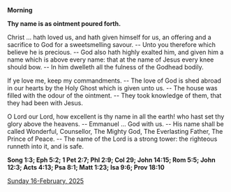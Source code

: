 **Morning**

**Thy name is as ointment poured forth.**
 
Christ ... hath loved us, and hath given himself for us, an offering and a sacrifice to God for a sweetsmelling savour. -- Unto you therefore which believe he is precious. -- God also hath highly exalted him, and given him a name which is above every name: that at the name of Jesus every knee should bow. -- In him dwelleth all the fulness of the Godhead bodily.
 
If ye love me, keep my commandments. -- The love of God is shed abroad in our hearts by the Holy Ghost which is given unto us. -- The house was filled with the odour of the ointment. -- They took knowledge of them, that they had been with Jesus.
 
O Lord our Lord, how excellent is thy name in all the earth! who hast set thy glory above the heavens. -- Emmanuel ... God with us. -- His name shall be called Wonderful, Counsellor, The Mighty God, The Everlasting Father, The Prince of Peace. -- The name of the Lord is a strong tower: the righteous runneth into it, and is safe.  

**Song 1:3; Eph 5:2; 1 Pet 2:7; Phl 2:9; Col 29; John 14:15; Rom 5:5; John 12:3; Acts 4:13; Psa 8:1; Matt 1:23; Isa 9:6; Prov 18:10**

[Sunday 16-February, 2025](https://t.me/daily_light)
